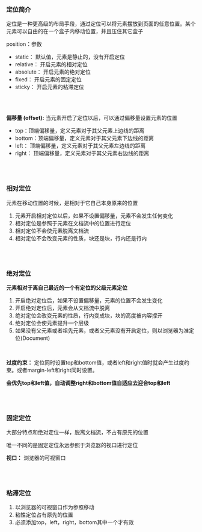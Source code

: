 ### 定位简介

 定位是一种更高级的布局手段，通过定位可以将元素摆放到页面的任意位置。某个元素可以自由的在一个盒子内移动位置，并且压住其它盒子

 position：参数

- static： 默认值，元素是静止的，没有开启定位
- relative： 开启元素的相对定位
- absolute： 开启元素的绝对定位
- fixed：   开启元素的固定定位
- sticky：  开启元素的粘滞定位

<br>

<br>

**偏移量 (offset):** 当元素开启了定位以后，可以通过偏移量设置元素的位置

- top：顶端偏移量，定义元素对于其父元素上边线的距离
- bottom：顶端偏移量，定义元素对于其父元素下边线的距离
- left：  顶端偏移量，定义元素对于其父元素左边线的距离
- right： 顶端偏移量，定义元素对于其父元素右边线的距离


<br>

<br>

### 相对定位

元素在移动位置的时候，是相对于它自己本身原来的位置

1. 元素开启相对定位以后，如果不设置偏移量，元素不会发生任何变化
2. 相对定位是参照于元素在文档流中的位置进行定位
3. 相对定位不会使元素脱离文档流
4. 相对定位不会改变元素的性质，块还是块，行内还是行内

<br>

<br>

### 绝对定位

**元素相对于离自己最近的一个有定位的父级元素定位**

1. 开启绝对定位后，如果不设置偏移量，元素的位置不会发生变化
2. 开启绝对定位后，元素会从文档流中脱离
3. 绝对定位会改变元素的性质，行内变成块，块的高度被内容撑开
4. 绝对定位会使元素提升一个层级
5. 如果没有父元素或者祖先元素，或者父元素没有开启定位，则以浏览器为准定位(Document)

<br>

**过度约束：** 定位同时设置top和bottom值，或者left和right值时就会产生过度约束。或者margin-left和right同时设置。

**会优先top和left值，自动调整right和bottom值自适应去迎合top和left**

<br>

<br>

### 固定定位

大部分特点和绝对定位一样，脱离文档流，不占有原先的位置

唯一不同的是固定定位永远参照于浏览器的视口进行定位

**视口：** 浏览器的可视窗口

<br>

<br>

### 粘滞定位

1. 以浏览器的可视窗口作为参照移动
2. 粘性定位占有原先的位置
3. 必须添加top，left，right，bottom其中一个才有效